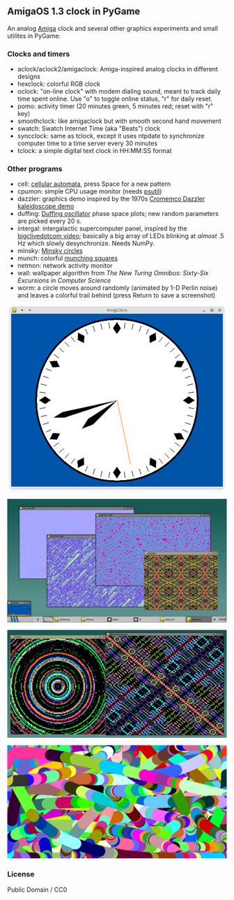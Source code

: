 ## AmigaOS 1.3 clock in PyGame

An analog [Amiga](https://en.wikipedia.org/wiki/Amiga) clock and several other graphics experiments and small utilites in PyGame:

### Clocks and timers

* aclock/aclock2/amigaclock: Amiga-inspired analog clocks in different designs
* hexclock: colorful RGB clock
* oclock: "on-line clock" with modem dialing sound, meant to track daily time spent online. Use "o" to toggle online status, "r" for daily reset.
* pomo: activity timer (20 minutes green, 5 minutes red; reset with "r" key)
* smoothclock: like amigaclock but with smooth second hand movement
* swatch: Swatch Internet Time (aka "Beats") clock
* syncclock: same as tclock, except it uses ntpdate to synchronize computer time to a time server every 30 minutes
* tclock: a simple digital text clock in HH:MM:SS format

### Other programs

* cell: [cellular automata](https://en.wikipedia.org/wiki/Elementary_cellular_automaton), press Space for a new pattern
* cpumon: simple CPU usage monitor (needs [psutil](https://github.com/giampaolo/psutil))
* dazzler: graphics demo inspired by the 1970s [Cromemco Dazzler kaleidoscope demo](https://www.youtube.com/watch?v=2tDbn1N8EWI)
* duffing: [Duffing oscillator](https://en.wikipedia.org/wiki/Duffing_equation) phase space plots; new random parameters are picked every 20 s.
* intergal: intergalactic supercomputer panel, inspired by the [bigclivedotcom video](https://www.youtube.com/watch?v=7f8jgvvJe-Q); basically a big array of LEDs blinking at _almost_ .5 Hz which slowly desynchronize. Needs NumPy.
* minsky: [Minsky circles](https://www.hakmem.org/#item149)
* munch: colorful [munching squares](https://www.hakmem.org/#item146)
* netmon: network activity monitor
* wall: wallpaper algorithm from *The New Turing Omnibus: Sixty-Six Excursions in Computer Science*
* worm: a circle moves around randomly (animated by 1-D Perlin noise) and leaves a colorful trail behind (press Return to save a screenshot)

![screenshot1](amigaclock.png "AmigaClock screenshot")

![screenshot2](screenshot.png "Cell, Dazzler, cpumon screenshot")

![screenshot3](screenshot2.png "Circles and Munch screenshot")

![screenshot4](worm.png "Worm screenshot")

### License

Public Domain / CC0

